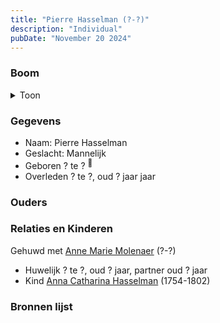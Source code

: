 ```yaml
---
title: "Pierre Hasselman (?-?)"
description: "Individual"
pubDate: "November 20 2024"
---
```


### Boom
<details><summary>Toon</summary>

![test](https://www.plantuml.com/plantuml/svg/hPBFQy8m583l-IiUUjX9QArk8iMVMDn14BQB9qcRDvirJSfBH8hqVr-cHOKTjiCkuUMz9D-Nbyoiu-IEfMAsaBhYn4j8ULOSo1orM1fb21nnRNq9jMEv50YPf4pXDSQoSZMKMAP8zfgo3WcDgoja3wTcYbiBPmO02qC2wJsNMQ7HsZWkkTIJ2KIiOUm9jXUKPUowfRELI8ImzXDK9TSTu1PUWo0OXd3Rsrr5oJ1PUC3vGw8I3SJZbAVrFZNEAHnFO0hJXvejZahjkHRxZ8orgV4cxQBcHfvhZR3X9Fre56gET8Vt0Rh9OXMjel-1jinuV48Xf3vy5owqnDF24NILFEIkHgNCoHER1qaEI-vox-cZdsqQX7yn3L-60tXpfgfyMNuMlsltds4ptq4u2lgmDjgXbXxjnTgtwVLQTTRswvvehzHh_HYReHR-5tu1)
</details>

### Gegevens
- Naam: Pierre Hasselman 
- Geslacht: Mannelijk
- Geboren ? te ? <sup><a href="../s00069/" style="text-decoration:none" title="Overlijden Anne Catharine Asselman 26-5-1802">:link:</a></sup>
- Overleden ? te ?, oud ? jaar jaar 

### Ouders

### Relaties en Kinderen

Gehuwd met [Anne Marie Molenaer](../i00052/) (?-?) 
- Huwelijk ? te ?, oud ? jaar, partner oud ? jaar 
- Kind [Anna Catharina Hasselman](../i00041/) (1754-1802)

### Bronnen lijst
